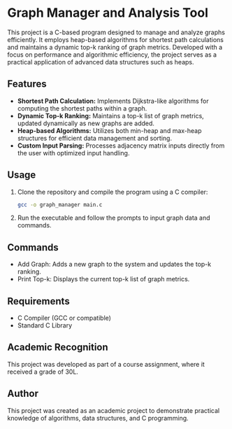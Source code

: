 # Graph Manager and Analysis Tool

This project is a C-based program designed to manage and analyze graphs efficiently. It employs heap-based algorithms for shortest path calculations and maintains a dynamic top-k ranking of graph metrics. Developed with a focus on performance and algorithmic efficiency, the project serves as a practical application of advanced data structures such as heaps.

## Features

- **Shortest Path Calculation:** Implements Dijkstra-like algorithms for computing the shortest paths within a graph.
- **Dynamic Top-k Ranking:** Maintains a top-k list of graph metrics, updated dynamically as new graphs are added.
- **Heap-based Algorithms:** Utilizes both min-heap and max-heap structures for efficient data management and sorting.
- **Custom Input Parsing:** Processes adjacency matrix inputs directly from the user with optimized input handling.

## Usage

1. Clone the repository and compile the program using a C compiler:
   ```bash
   gcc -o graph_manager main.c
2. Run the executable and follow the prompts to input graph data and commands.

## Commands
- Add Graph: Adds a new graph to the system and updates the top-k ranking.
- Print Top-k: Displays the current top-k list of graph metrics.

## Requirements
- C Compiler (GCC or compatible)
- Standard C Library

## Academic Recognition
This project was developed as part of a course assignment, where it received a grade of 30L.

## Author
This project was created as an academic project to demonstrate practical knowledge of algorithms, data structures, and C programming.

